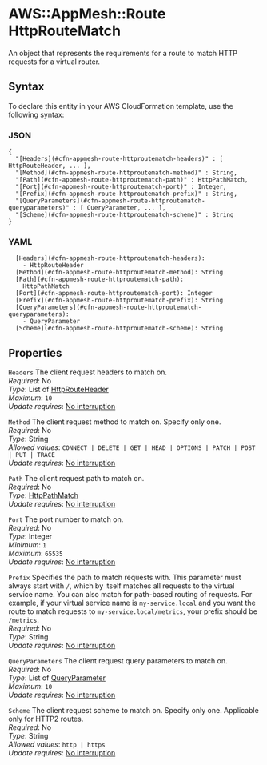 # AWS::AppMesh::Route HttpRouteMatch<a name="aws-properties-appmesh-route-httproutematch"></a>

An object that represents the requirements for a route to match HTTP requests for a virtual router\.

## Syntax<a name="aws-properties-appmesh-route-httproutematch-syntax"></a>

To declare this entity in your AWS CloudFormation template, use the following syntax:

### JSON<a name="aws-properties-appmesh-route-httproutematch-syntax.json"></a>

```
{
  "[Headers](#cfn-appmesh-route-httproutematch-headers)" : [ HttpRouteHeader, ... ],
  "[Method](#cfn-appmesh-route-httproutematch-method)" : String,
  "[Path](#cfn-appmesh-route-httproutematch-path)" : HttpPathMatch,
  "[Port](#cfn-appmesh-route-httproutematch-port)" : Integer,
  "[Prefix](#cfn-appmesh-route-httproutematch-prefix)" : String,
  "[QueryParameters](#cfn-appmesh-route-httproutematch-queryparameters)" : [ QueryParameter, ... ],
  "[Scheme](#cfn-appmesh-route-httproutematch-scheme)" : String
}
```

### YAML<a name="aws-properties-appmesh-route-httproutematch-syntax.yaml"></a>

```
  [Headers](#cfn-appmesh-route-httproutematch-headers):
    - HttpRouteHeader
  [Method](#cfn-appmesh-route-httproutematch-method): String
  [Path](#cfn-appmesh-route-httproutematch-path):
    HttpPathMatch
  [Port](#cfn-appmesh-route-httproutematch-port): Integer
  [Prefix](#cfn-appmesh-route-httproutematch-prefix): String
  [QueryParameters](#cfn-appmesh-route-httproutematch-queryparameters):
    - QueryParameter
  [Scheme](#cfn-appmesh-route-httproutematch-scheme): String
```

## Properties<a name="aws-properties-appmesh-route-httproutematch-properties"></a>

`Headers` <a name="cfn-appmesh-route-httproutematch-headers"></a>
The client request headers to match on\.  
_Required_: No  
_Type_: List of [HttpRouteHeader](aws-properties-appmesh-route-httprouteheader.md)  
_Maximum_: `10`  
_Update requires_: [No interruption](https://docs.aws.amazon.com/AWSCloudFormation/latest/UserGuide/using-cfn-updating-stacks-update-behaviors.html#update-no-interrupt)

`Method` <a name="cfn-appmesh-route-httproutematch-method"></a>
The client request method to match on\. Specify only one\.  
_Required_: No  
_Type_: String  
_Allowed values_: `CONNECT | DELETE | GET | HEAD | OPTIONS | PATCH | POST | PUT | TRACE`  
_Update requires_: [No interruption](https://docs.aws.amazon.com/AWSCloudFormation/latest/UserGuide/using-cfn-updating-stacks-update-behaviors.html#update-no-interrupt)

`Path` <a name="cfn-appmesh-route-httproutematch-path"></a>
The client request path to match on\.  
_Required_: No  
_Type_: [HttpPathMatch](aws-properties-appmesh-route-httppathmatch.md)  
_Update requires_: [No interruption](https://docs.aws.amazon.com/AWSCloudFormation/latest/UserGuide/using-cfn-updating-stacks-update-behaviors.html#update-no-interrupt)

`Port` <a name="cfn-appmesh-route-httproutematch-port"></a>
The port number to match on\.  
_Required_: No  
_Type_: Integer  
_Minimum_: `1`  
_Maximum_: `65535`  
_Update requires_: [No interruption](https://docs.aws.amazon.com/AWSCloudFormation/latest/UserGuide/using-cfn-updating-stacks-update-behaviors.html#update-no-interrupt)

`Prefix` <a name="cfn-appmesh-route-httproutematch-prefix"></a>
Specifies the path to match requests with\. This parameter must always start with `/`, which by itself matches all requests to the virtual service name\. You can also match for path\-based routing of requests\. For example, if your virtual service name is `my-service.local` and you want the route to match requests to `my-service.local/metrics`, your prefix should be `/metrics`\.  
_Required_: No  
_Type_: String  
_Update requires_: [No interruption](https://docs.aws.amazon.com/AWSCloudFormation/latest/UserGuide/using-cfn-updating-stacks-update-behaviors.html#update-no-interrupt)

`QueryParameters` <a name="cfn-appmesh-route-httproutematch-queryparameters"></a>
The client request query parameters to match on\.  
_Required_: No  
_Type_: List of [QueryParameter](aws-properties-appmesh-route-queryparameter.md)  
_Maximum_: `10`  
_Update requires_: [No interruption](https://docs.aws.amazon.com/AWSCloudFormation/latest/UserGuide/using-cfn-updating-stacks-update-behaviors.html#update-no-interrupt)

`Scheme` <a name="cfn-appmesh-route-httproutematch-scheme"></a>
The client request scheme to match on\. Specify only one\. Applicable only for HTTP2 routes\.  
_Required_: No  
_Type_: String  
_Allowed values_: `http | https`  
_Update requires_: [No interruption](https://docs.aws.amazon.com/AWSCloudFormation/latest/UserGuide/using-cfn-updating-stacks-update-behaviors.html#update-no-interrupt)
